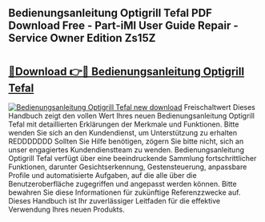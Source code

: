 ## Bedienungsanleitung Optigrill Tefal PDF Download Free - Part-iMl User Guide Repair - Service Owner Edition Zs15Z

# <h2><a href="http://df23y4y.blite.top/?on=Bedienungsanleitung+Optigrill+Tefal">🔗Download 👉🔴 Bedienungsanleitung Optigrill Tefal</a></h2>

[![Bedienungsanleitung Optigrill Tefal new download](https://i.imgur.com/lujVjoI.png)](http://df23y4y.blite.top/?on=Bedienungsanleitung+Optigrill+Tefal)
Freischaltwert Dieses Handbuch zeigt den vollen Wert Ihres neuen Bedienungsanleitung Optigrill Tefal mit detaillierten Erklärungen der Merkmale und Funktionen. Bitte wenden Sie sich an den Kundendienst, um Unterstützung zu erhalten REDDDDDDD Sollten Sie Hilfe benötigen, zögern Sie bitte nicht, sich an unser engagiertes Kundendienstteam zu wenden. Bedienungsanleitung Optigrill Tefal verfügt über eine beeindruckende Sammlung fortschrittlicher Funktionen, darunter Gesichtserkennung, Gestensteuerung, anpassbare Profile und automatisierte Aufgaben, auf die alle über die Benutzeroberfläche zugegriffen und angepasst werden können. Bitte bewahren Sie diese Informationen für zukünftige Referenzzwecke auf. Dieses Handbuch ist Ihr zuverlässiger Leitfaden für die effektive Verwendung Ihres neuen Produkts.

